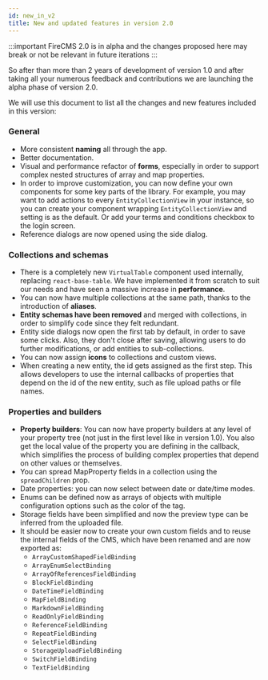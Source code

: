 ```yaml
---
id: new_in_v2
title: New and updated features in version 2.0
---
```


:::important 
FireCMS 2.0 is in alpha and the changes proposed here may break or
not be relevant in future iterations
:::

So after than more than 2 years of development of version 1.0 and after taking
all your numerous feedback and contributions we are launching the alpha phase of
version 2.0.

We will use this document to list all the changes and new features included in
this version:

### General

- More consistent **naming** all through the app.
- Better documentation.
- Visual and performance refactor of **forms**, especially in order to support
  complex nested structures of array and map properties.
- In order to improve customization, you can now define your own components for
  some key parts of the library. For example, you may want to add actions to
  every `EntityCollectionView` in your instance, so you can create your
  component wrapping `EntityCollectionView` and setting is as the default. Or
  add your terms and conditions checkbox to the login screen.
- Reference dialogs are now opened using the side dialog.

### Collections and schemas

- There is a completely new `VirtualTable` component used internally,
  replacing `react-base-table`. We have implemented it from scratch to suit our
  needs and have seen a massive increase in **performance**.
- You can now have multiple collections at the same path, thanks to the
  introduction of **aliases**.
- **Entity schemas have been removed** and merged with collections, in order to
  simplify code since they felt redundant.
- Entity side dialogs now open the first tab by default, in order to save some
  clicks. Also, they don't close after saving, allowing users to do further
  modifications, or add entities to sub-collections.
- You can now assign **icons** to collections and custom views.
- When creating a new entity, the id gets assigned as the first step. This
  allows developers to use the internal callbacks of properties that depend on
  the id of the new entity, such as file upload paths or file names.

### Properties and builders

- **Property builders**: You can now have property builders at any level of your
  property tree (not just in the first level like in version 1.0). You also get
  the local value of the property you are defining in the callback, which
  simplifies the process of building complex properties that depend on other
  values or themselves.
- You can spread MapProperty fields in a collection using the `spreadChildren`
  prop.
- Date properties: you can now select between date or date/time modes.
- Enums can be defined now as arrays of objects with multiple configuration
  options such as the color of the tag.
- Storage fields have been simplified and now the preview type can be inferred
  from the uploaded file.
- It should be easier now to create your own custom fields and to reuse the
  internal fields of the CMS, which have been renamed and are now exported as:
  - `ArrayCustomShapedFieldBinding`
  - `ArrayEnumSelectBinding`
  - `ArrayOfReferencesFieldBinding`
  - `BlockFieldBinding`
  - `DateTimeFieldBinding`
  - `MapFieldBinding`
  - `MarkdownFieldBinding`
  - `ReadOnlyFieldBinding`
  - `ReferenceFieldBinding`
  - `RepeatFieldBinding`
  - `SelectFieldBinding`
  - `StorageUploadFieldBinding`
  - `SwitchFieldBinding`
  - `TextFieldBinding`
